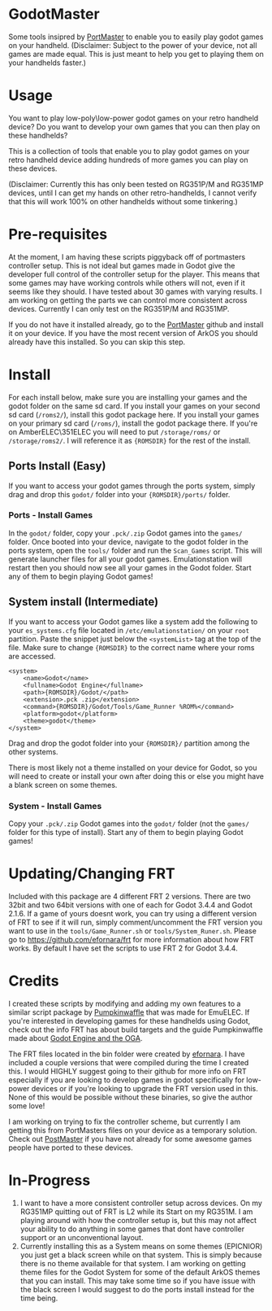 # GodotMaster
Some tools insipred by [PortMaster](https://github.com/christianhaitian/PortMaster) to enable you to easily play godot games on your handheld. 
(Disclaimer: Subject to the power of your device, not all games are made equal. This is just meant to help you get to playing them on your handhelds faster.)

# Usage
You want to play low-poly\low-power godot games on your retro handheld device? Do you want to develop your own games that you can then play on these handhelds? 

This is a collection of tools that enable you to play godot games on your retro handheld device adding hundreds of more games you can play on these devices. 

(Disclaimer: Currently this has only been tested on RG351P/M and RG351MP devices, until I can get my hands on other retro-handhelds, I cannot verify that this will work 100% on other handhelds without some tinkering.)

# Pre-requisites
At the moment, I am having these scripts piggyback off of portmasters controller setup. This is not ideal but games made in Godot give the developer full control of the controller setup for the player. This means that some games may have working controls while others will not, even if it seems like they should. I have tested about 30 games with varying results. I am working on getting the parts we can control more consistent across devices. Currently I can only test on the RG351P/M and RG351MP. 

If you do not have it installed already, go to the [PortMaster](https://github.com/christianhaitian/PortMaster) github and install it on your device. If you have the most recent version of ArkOS you should already have this installed. So you can skip this step. 
# Install
For each install below, make sure you are installing your games and the godot folder on the same sd card. If you install your games on your second sd card (```/roms2/```), install this godot package here. If you install your games on your primary sd card (```/roms/```), install the godot package there. If you're on AmberELEC\351ELEC you will need to put ```/storage/roms/``` or ```/storage/roms2/```. I will reference it as ```{ROMSDIR}``` for the rest of the install.
## Ports Install (Easy)
If you want to access your godot games through the ports system, simply drag and drop this ```godot/``` folder into your ```{ROMSDIR}/ports/``` folder. 
### Ports - Install Games
In the ```godot/``` folder, copy your ```.pck/.zip``` Godot games into the ```games/``` folder. Once booted into your device, navigate to the godot folder in the ports system, open the ```tools/``` folder and run the ```Scan_Games``` script. This will generate launcher files for all your godot games. Emulationstation will restart then you should now see all your games in the Godot folder. Start any of them to begin playing Godot games!
## System install (Intermediate)
If you want to access your Godot games like a system add the following to your ```es_systems.cfg``` file located in ```/etc/emulationstation/``` on your ```root``` partition. Paste the snippet just below the ```<systemList>``` tag at the top of the file. Make sure to change ```{ROMSDIR}``` to the correct name where your roms are accessed. 
```
<system>
	<name>Godot</name>
	<fullname>Godot Engine</fullname>
	<path>{ROMSDIR}/Godot/</path>
	<extension>.pck .zip</extension>
	<command>{ROMSDIR}/Godot/Tools/Game_Runner %ROM%</command>
	<platform>godot</platform>
	<theme>godot</theme>
</system>
```
Drag and drop the godot folder into your ```{ROMSDIR}/``` partition among the other systems.

There is most likely not a theme installed on your device for Godot, so you will need to create or install your own after doing this or else you might have a blank screen on some themes.
### System - Install Games
Copy your ```.pck/.zip``` Godot games into the ```godot/``` folder (not the ```games/``` folder for this type of install). Start any of them to begin playing Godot games!
# Updating/Changing FRT
Included with this package are 4 different FRT 2 versions. There are two 32bit and two 64bit versions with one of each for Godot 3.4.4 and Godot 2.1.6. If a game of yours doesnt work, you can try using a different version of FRT to see if it will run, simply comment/uncomment the FRT version you want to use in the ```tools/Game_Runner.sh``` or ```tools/System_Runer.sh```. Please go to https://github.com/efornara/frt for more information about how FRT works. 
By default I have set the scripts to use FRT 2 for Godot 3.4.4.
# Credits
I created these scripts by modifying and adding my own features to a similar script package by [Pumpkinwaffle](https://github.com/Pumpkinwaffle/EmuELEC-OGS-Godot) that was made for EmuELEC. If you're interested in developing games for these handhelds using Godot, check out the info FRT has about build targets and the guide Pumpkinwaffle made about [Godot Engine and the OGA](https://docs.google.com/document/d/1Etr77RlzcrI1RXLdyeNqwML_RUEkhV5Gv85qFCMDKLU/edit?usp=sharing). 

The FRT files located in the bin folder were created by [efornara](https://github.com/efornara/frt). I have included a couple versions that were compiled during the time I created this. I would HIGHLY suggest going to their github for more info on FRT especially if you are looking to develop games in godot specifically for low-power devices or if you're looking to upgrade the FRT version used in this. None of this would be possible without these binaries, so give the author some love!

I am working on trying to fix the controller scheme, but currently I am getting this from PortMasters files on your device as a temporary solution. Check out [PostMaster](https://github.com/christianhaitian/PortMaster) if you have not already for some awesome games people have ported to these devices.
# In-Progress
1. I want to have a more consistent controller setup across devices. On my RG351MP quitting out of FRT is L2 while its Start on my RG351M. I am playing around with how the controller setup is, but this may not affect your ability to do anything in some games that dont have controller support or an unconventional layout. 
2. Currently installing this as a System means on some themes (EPICNIOR) you just get a black screen while on that system. This is simply because there is no theme available for that system. I am working on getting theme files for the Godot System for some of the default ArkOS themes that you can install. This may take some time so if you have issue with the black screen I would suggest to do the ports install instead for the time being.

